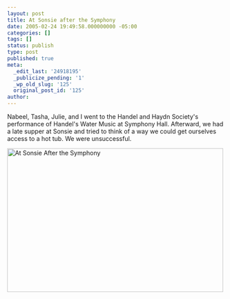 ```yaml
---
layout: post
title: At Sonsie after the Symphony
date: 2005-02-24 19:49:58.000000000 -05:00
categories: []
tags: []
status: publish
type: post
published: true
meta:
  _edit_last: '24918195'
  _publicize_pending: '1'
  _wp_old_slug: '125'
  original_post_id: '125'
author: 
---
```

Nabeel, Tasha, Julie, and I went to the Handel and Haydn Society's performance of Handel's Water Music at Symphony Hall. Afterward, we had a late supper at Sonsie and tried to think of a way we could get ourselves access to a hot tub. We were unsuccessful.

<a href="http://www.flickr.com/photos/matthewsim/1315932491/" title="At Sonsie After the Symphony by Matthew Simoneau, on Flickr"><img src="https://farm2.staticflickr.com/1307/1315932491_fd798fa978.jpg" width="500" height="333" alt="At Sonsie After the Symphony" /></a>
